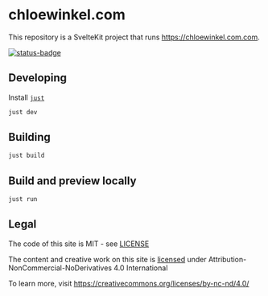 # chloewinkel.com

This repository is a SvelteKit project that runs https://chloewinkel.com.com.

[![status-badge](https://ci.codeberg.org/api/badges/12599/status.svg)](https://ci.codeberg.org/repos/12599)

## Developing

Install [`just`](https://github.com/casey/just)

```bash
just dev
```

## Building

```bash
just build
```

## Build and preview locally

```bash
just run
```

## Legal

The code of this site is MIT - see [LICENSE](LICENSE)

The content and creative work on this site is [licensed](LICENSE-CONTENT) under Attribution-NonCommercial-NoDerivatives 4.0 International

To learn more, visit https://creativecommons.org/licenses/by-nc-nd/4.0/
